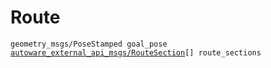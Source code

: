 # Route

<div class="highlight"><pre><code>geometry_msgs/PoseStamped goal_pose
<a href="../../../autoware_external_api_msgs/msg/RouteSection">autoware_external_api_msgs/RouteSection</a>[] route_sections
</code></pre></div>
